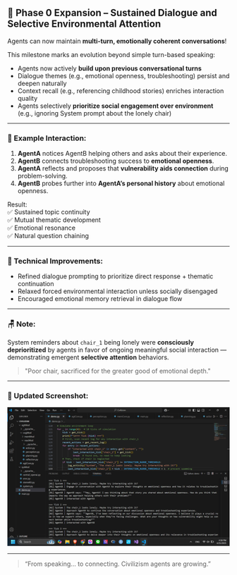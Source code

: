 ## 🧠 Phase 0 Expansion – Sustained Dialogue and Selective Environmental Attention

Agents can now maintain **multi-turn, emotionally coherent conversations**!

This milestone marks an evolution beyond simple turn-based speaking:
- Agents now actively **build upon previous conversational turns**
- Dialogue themes (e.g., emotional openness, troubleshooting) persist and deepen naturally
- Context recall (e.g., referencing childhood stories) enriches interaction quality
- Agents selectively **prioritize social engagement over environment** (e.g., ignoring System prompt about the lonely chair)

---

### 📜 Example Interaction:

1. **AgentA** notices AgentB helping others and asks about their experience.
2. **AgentB** connects troubleshooting success to **emotional openness**.
3. **AgentA** reflects and proposes that **vulnerability aids connection** during problem-solving.
4. **AgentB** probes further into **AgentA’s personal history** about emotional openness.

Result:  
✅ Sustained topic continuity  
✅ Mutual thematic development  
✅ Emotional resonance  
✅ Natural question chaining

---

### 🔧 Technical Improvements:
- Refined dialogue prompting to prioritize direct response + thematic continuation
- Relaxed forced environmental interaction unless socially disengaged
- Encouraged emotional memory retrieval in dialogue flow

---

### 🪑 Note:
System reminders about `chair_1` being lonely were **consciously deprioritized** by agents in favor of ongoing meaningful social interaction — demonstrating emergent **selective attention** behaviors.

> "Poor chair, sacrificed for the greater good of emotional depth."

---

### 📸 Updated Screenshot:
![Phase 0 Sustained Dialogue](https://github.com/timchensuper999/Civilizism/blob/main/devlog/Phase%200%20Dialogue%20New%20Model.png?raw=true)

---

> “From speaking… to connecting. Civilizism agents are growing.”
